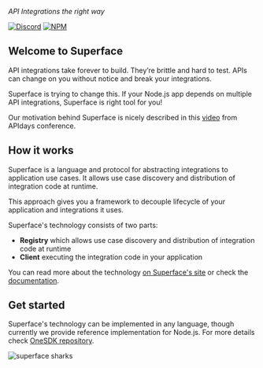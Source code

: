 _API Integrations the right way_

[![Discord](https://img.shields.io/discord/819563244418105354?logo=discord&logoColor=fff)](https://sfc.is/discord)
[![NPM](https://img.shields.io/twitter/url?style=social&url=https%3A%2F%2Ftwitter.com%2Fsuperfaceai)](https://twitter.com/superfaceai)

## Welcome to Superface

API integrations take forever to build. They’re brittle and hard to test. APIs can change on you without notice and break your integrations.

Superface is trying to change this. If your Node.js app depends on multiple API integrations, Superface is right tool for you!

Our motivation behind Superface is nicely described in this [video](https://www.youtube.com/watch?v=BCvq3NXFb94) from APIdays conference.

## How it works

Superface is a language and protocol for abstracting integrations to application use cases. It allows use case discovery and distribution of integration code at runtime.

This approach gives you a framework to decouple lifecycle of your application and integrations it uses.

Superface's technology consists of two parts:

- **Registry** which allows use case discovery and distribution of integration code at runtime
- **Client** executing the integration code in your application

You can read more about the technology [on Superface's site](https://superface.ai) or check the [documentation](https://superface.ai/docs).

## Get started

Superface's technology can be implemented in any language, though currently we provide reference implementation for Node.js. For more details check [OneSDK repository](https://github.com/superfaceai/one-sdk-js).

<!-- TODO: url to main -->
<img src="https://github.com/superfaceai/.github/raw/feat/navigation-page/images/sharks.png" alt="superface sharks">
